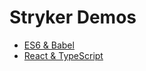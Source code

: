 # Stryker Demos
- [ES6 & Babel](https://github.com/ollelauribostrom/stryker-demos/tree/master/es6)
- [React & TypeScript](https://github.com/ollelauribostrom/stryker-demos/tree/master/react-ts)
